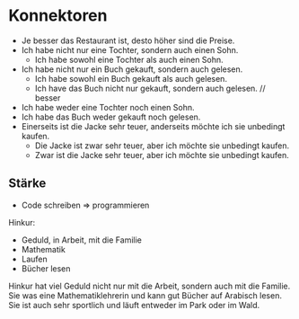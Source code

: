 # Konnektoren

- Je besser das Restaurant ist, desto höher sind die Preise.
- Ich habe nicht nur eine Tochter, sondern auch einen Sohn.
  - Ich habe sowohl eine Tochter als auch einen Sohn.
- Ich habe nicht nur ein Buch gekauft, sondern auch gelesen.
  - Ich habe sowohl ein Buch gekauft als auch gelesen.
  - Ich have das Buch nicht nur gekauft, sondern auch gelesen. // besser
- Ich habe weder eine Tochter noch einen Sohn.
- Ich habe das Buch weder gekauft noch gelesen.
- Einerseits ist die Jacke sehr teuer, anderseits möchte ich sie unbedingt kaufen.
  - Die Jacke ist zwar sehr teuer, aber ich möchte sie unbedingt kaufen.
  - Zwar ist die Jacke sehr teuer, aber ich möchte sie unbedingt kaufen.

## Stärke

- Code schreiben => programmieren

Hinkur:
- Geduld, in Arbeit, mit die Familie
- Mathematik
- Laufen
- Bücher lesen

Hinkur hat viel Geduld nicht nur mit die Arbeit, sondern auch mit die Familie.
Sie was eine Mathematiklehrerin und kann gut Bücher auf Arabisch lesen.
Sie ist auch sehr sportlich und läuft entweder im Park oder im Wald.